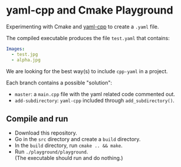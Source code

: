 # yaml-cpp and Cmake Playground

Experimenting with Cmake and [yaml-cpp](https://github.com/jbeder/yaml-cpp) to create a `.yaml` file.

The compiled executable produces the file `test.yaml` that contains:

```yaml
Images:
  - test.jpg
  - alpha.jpg
```

We are looking for the best way(s) to include `cpp-yaml` in a project.

Each branch contains a possible "solution":

- `master`: a `main.cpp` file with the yaml related code commented out.
- `add-subdirectory`: `yaml-cpp` included through `add_subdirectory()`.

## Compile and run

- Download this repository.
- Go in the `src` directory and create a `build` directory.
- In the `build` directory, run `cmake .. && make`.
- Run `./playground/playground`.  
  (The executable should run and do nothing.)
